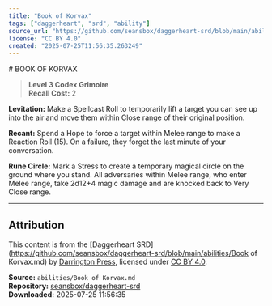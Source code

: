 ```yaml
---
title: "Book of Korvax"
tags: ["daggerheart", "srd", "ability"]
source_url: "https://github.com/seansbox/daggerheart-srd/blob/main/abilities/Book of Korvax.md"
license: "CC BY 4.0"
created: "2025-07-25T11:56:35.263249"
---
```


﻿# BOOK OF KORVAX

> **Level 3 Codex Grimoire**  
> **Recall Cost:** 2

**Levitation:** Make a Spellcast Roll to temporarily lift a target you can see up into the air and move them within Close range of their original position.

**Recant:** Spend a Hope to force a target within Melee range to make a Reaction Roll (15). On a failure, they forget the last minute of your conversation.

**Rune Circle:** Mark a Stress to create a temporary magical circle on the ground where you stand. All adversaries within Melee range, who enter Melee range, take 2d12+4 magic damage and are knocked back to Very Close range.

---

## Attribution

This content is from the [Daggerheart SRD](https://github.com/seansbox/daggerheart-srd/blob/main/abilities/Book of Korvax.md) by [Darrington Press](https://darringtonpress.com/), licensed under [CC BY 4.0](https://creativecommons.org/licenses/by/4.0/).

**Source:** `abilities/Book of Korvax.md`  
**Repository:** [seansbox/daggerheart-srd](https://github.com/seansbox/daggerheart-srd)  
**Downloaded:** 2025-07-25 11:56:35

